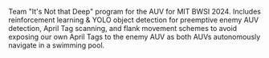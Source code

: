 Team "It's Not that Deep" program for the AUV for MIT BWSI 2024. Includes reinforcement learning & YOLO object detection for preemptive enemy AUV detection, April Tag scanning, and flank movement schemes to avoid exposing our own April Tags to the enemy AUV as both AUVs autonomously navigate in a swimming pool.
